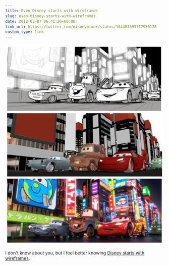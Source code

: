 ```yaml
---
title: Even Disney starts with wireframes
slug: even-disney-starts-with-wireframes
date: 2012-02-07 06:41:26+00:00
link_url: https://twitter.com/disneypixar/status/164483393717936128
custom_type: link
---
```


![Even Disney starts with wireframes](/uploads/2012/02/even-disney-starts-with-wireframes.jpg)

I don't know about you, but I feel better knowing [Disney starts with wireframes](https://twitter.com/disneypixar/status/164483393717936128).
